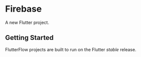 # Firebase

A new Flutter project.

## Getting Started

FlutterFlow projects are built to run on the Flutter _stable_ release.
